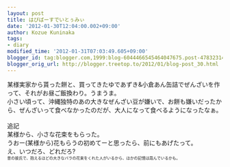 ```yaml
---
layout: post
title: はぴばーすでいとぅみぃ
date: '2012-01-30T12:04:00.002+09:00'
author: Kozue Kuninaka
tags:
- diary
modified_time: '2012-01-31T07:03:49.605+09:00'
blogger_id: tag:blogger.com,1999:blog-6044466545464047675.post-478323147136890676
blogger_orig_url: http://blogger.treetop.to/2012/01/blog-post_30.html
---
```


某様実家から貰った餅と、買ってきたゆであずき&amp;小倉あん缶詰でぜんざいを作って、それがお昼ご飯換わり。うまうま。<br />小さい頃って、沖縄独特のあの大きなぜんざい豆が嫌いで、お餅も嫌いだったから、ぜんざいって食べなかったのだが、大人になって食べるようになったなぁ。<br /><br />追記<br />某様から、小さな花束をもらった。<br />うおー(某様から)花もらうの初めてーと思ったら、前にもあげたって。<br />え、いつだろ、どれだろ?<br /><span style="font-size: xx-small;">昔の彼氏で、抱えるほどの大きなバラの花束をくれた人がいるから、ほかの記憶は霞んでいるかも。</span>